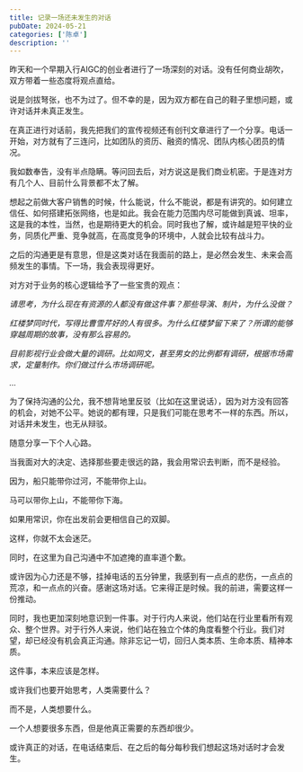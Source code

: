 ```yaml
---
title: 记录一场还未发生的对话
pubDate: 2024-05-21
categories: ['陈卓']
description: ''
---
```


昨天和一个早期入行AIGC的创业者进行了一场深刻的对话。没有任何商业胡吹，双方带着一些态度将观点直给。

说是剑拔弩张，也不为过了。但不幸的是，因为双方都在自己的鞋子里想问题，或许对话并未真正发生。

在真正进行对话前，我先把我们的宣传视频还有创刊文章进行了一个分享。电话一开始，对方就有了三连问，比如团队的资历、融资的情况、团队内核心团员的情况。

我如数奉告，没有半点隐瞒。等问回去后，对方说这是我们商业机密。于是连对方有几个人、目前什么背景都不太了解。

想起之前做大客户销售的时候，什么能说，什么不能说，都是有讲究的。如何建立信任、如何搭建拓张网络，也是如此。我会在能力范围内尽可能做到真诚、坦率，这是我的本性，当然，也是期待更大的机会。同时我也了解，或许越是短平快的业务，同质化严重、竞争就高，在高度竞争的环境中，人就会比较有战斗力。

之后的沟通更是有意思，但是这类对话在我面前的路上，是必然会发生、未来会高频发生的事情。下一场，我会表现得更好。

对方对于业务的核心逻辑给予了一些宝贵的观点：

*请思考，为什么现在有资源的人都没有做这件事？那些导演、制片，为什么没做？*

*红楼梦同时代，写得比曹雪芹好的人有很多。为什么红楼梦留下来了？所谓的能够穿越周期的故事，没有那么容易的。*

*目前影视行业会做大量的调研。比如网文，甚至男女的比例都有调研，根据市场需求，定量制作。你们做过什么市场调研呢。*

*...*

为了保持沟通的公允，我不想背地里反驳（比如在这里说话），因为对方没有回答的机会，对她不公平。她说的都有理，只是我们可能在思考不一样的东西。所以，对话并未发生，也无从辩驳。

随意分享一下个人心路。

当我面对大的决定、选择那些要走很远的路，我会用常识去判断，而不是经验。

因为，船只能带你过河，不能带你上山。

马可以带你上山，不能带你下海。

如果用常识，你在出发前会更相信自己的双脚。

这样，你就不太会迷茫。

同时，在这里为自己沟通中不加遮掩的直率道个歉。

或许因为心力还是不够，挂掉电话的五分钟里，我感到有一点点的悲伤，一点点的荒凉，和一点点的兴奋。感谢这场对话。它来得正是时候。我的前进，需要这样一份推动。

同时，我也更加深刻地意识到一件事。对于行内人来说，他们站在行业里看所有观众、整个世界。对于行外人来说，他们站在独立个体的角度看整个行业。我们对望，却已经没有机会真正沟通。除非忘记一切，回归人类本质、生命本质、精神本质。

这件事，本来应该是怎样。

或许我们也要开始思考，人类需要什么？

而不是，人类想要什么。

一个人想要很多东西，但是他真正需要的东西却很少。

或许真正的对话，在电话结束后、在之后的每分每秒我们想起这场对话时才会发生。